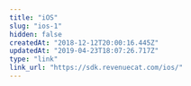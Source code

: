 ```yaml
---
title: "iOS"
slug: "ios-1"
hidden: false
createdAt: "2018-12-12T20:00:16.445Z"
updatedAt: "2019-04-23T18:07:26.717Z"
type: "link"
link_url: "https://sdk.revenuecat.com/ios/"
---
```

